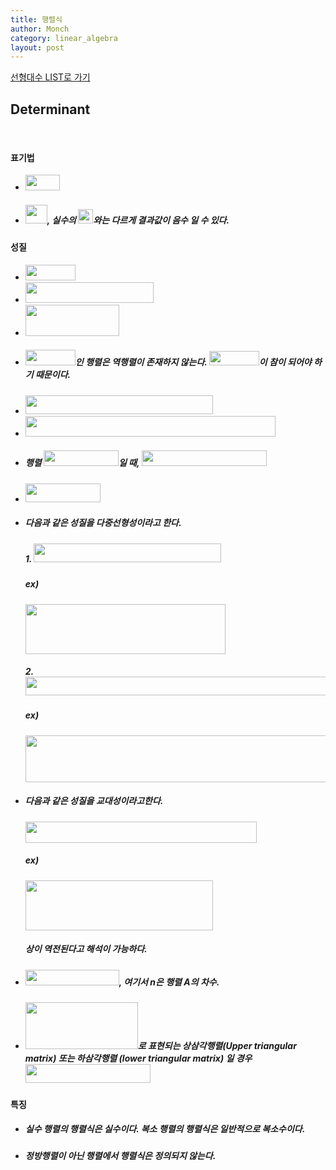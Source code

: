 ```yaml
---
title: 행렬식
author: Monch
category: linear_algebra
layout: post
---
```


[선형대수 LIST로 가기](https://songminkee.github.io//linear_algebra/2030/05/02/list.html)

 

  

 <h2><b>Determinant</b></h2>

 <br>

<h4><strong>표기법</strong></h4>

- <img src="{{'assets/picture/la_de_0.jpg' | relative_url}}" height="25" width="55">  

- ##### <img src="{{'assets/picture/la_de_1.jpg' | relative_url}}" height="30" width="35">, 실수의 <img src="{{'assets/picture/la_de_2.jpg' | relative_url}}" height="23" width="24">와는 다르게 결과값이 음수 일 수 있다.

  

<h4><strong>성질</strong></h4>

- <img src="{{'assets/picture/la_de_3.jpg' | relative_url}}" height="25" width="80">  

- <img src="{{'assets/picture/la_de_4.jpg' | relative_url}}" height="33" width="205"> 

- <img src="{{'assets/picture/la_de_5.jpg' | relative_url}}" height="50" width="150"> 

- ##### <img src="{{'assets/picture/la_de_6.jpg' | relative_url}}" height="25" width="80">인 행렬은 역행렬이 존재하지 않는다.  <img src="{{'assets/picture/la_de_7.jpg' | relative_url}}" height="23" width="80">이 참이 되어야 하기 때문이다.

- <img src="{{'assets/picture/la_de_8.jpg' | relative_url}}" height="30" width="300">  

- <img src="{{'assets/picture/la_de_9.jpg' | relative_url}}" height="33" width="400">  

- ##### 행렬 <img src="{{'assets/picture/la_de_10.jpg' | relative_url}}" height="25" width="120">일 때, <img src="{{'assets/picture/la_de_11.jpg' | relative_url}}" height="25" width="200">

-  <img src="{{'assets/picture/la_de_12.jpg' | relative_url}}" height="30" width="120"> 

- ##### 다음과 같은 성질을 다중선형성이라고 한다.

  ##### 1.  <img src="{{'assets/picture/la_de_13.jpg' | relative_url}}" height="30" width="300"> 

  ##### ex)

  <img src="{{'assets/picture/la_de_14.jpg' | relative_url}}" height="80" width="320">

  ##### 2. <img src="{{'assets/picture/la_de_15.jpg' | relative_url}}" height="30" width="484">  

  ##### ex)

  <img src="{{'assets/picture/la_de_16.jpg' | relative_url}}" height="75" width="530">

- ##### 다음과 같은 성질을 교대성이라고한다.

  <img src="{{'assets/picture/la_de_17.jpg' | relative_url}}" height="34" width="370"> 

  ##### ex)

  <img src="{{'assets/picture/la_de_18.jpg' | relative_url}}" height="80" width="300">

  ##### 상이 역전된다고 해석이 가능하다.

- ##### <img src="{{'assets/picture/la_de_19.jpg' | relative_url}}" height="25" width="150">, 여기서 n은 행렬 A의 차수.

- ##### <img src="{{'assets/picture/la_de_20.jpg' | relative_url}}" height="75" width="180">로 표현되는 상삼각행렬(Upper triangular matrix) 또는 하삼각행렬 (lower triangular matrix) 일 경우 <img src="{{'assets/picture/la_de_21.jpg' | relative_url}}" height="30" width="200">



<h4><strong>특징</strong></h4>

- ##### 실수 행렬의 행렬식은 실수이다. 복소 행렬의 행렬식은 일반적으로 복소수이다.

- ##### 정방행렬이 아닌 행렬에서 행렬식은 정의되지 않는다.